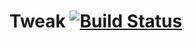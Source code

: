 # Tweak [![Build Status](https://travis-ci.org/MarianoCastellano/tweak.svg)](https://travis-ci.org/MarianoCastellano/tweak)